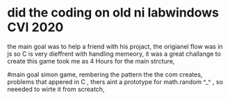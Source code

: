 # did the coding on old ni labwindows CVI 2020
the main goal was to help a friend with his projact,
the origianel flow was in js so C is very dieffrent with handling memeory,
it was a great challange to create this game took me as 4 Hours for the main strcture, 


#main goal
simon game,
rembering the pattern the the com creates,
problems that appered in C , 
thers aint a prototype for math.random ^_^ ,
so neeeded to wirte it from screatch,

